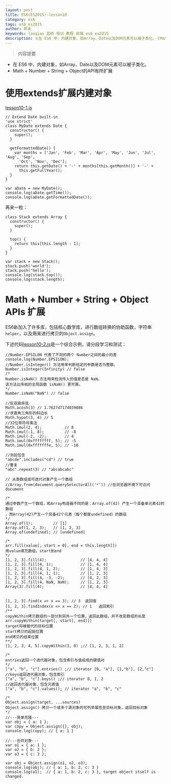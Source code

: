 ```yaml
---
layout: post
title: ES6(ES2015)-lesson10
category: es6
tags: es6 es2015
author: 郑未
keywords: lanqiao 蓝桥 培训 教程 前端 es6 es2015
description: ①在 ES6 中，内建对象，如Array、Date以及DOM元素可以被子类化。②Math + Number + String + Object APIs 扩展
---
```


>内容提要

- 在 ES6 中，内建对象，如Array、Date以及DOM元素可以被子类化。
- Math + Number + String + Object的API有所扩展

# 使用extends扩展内建对象

[lesson10-1.js](https://coding.net/u/lanqiao/p/frontAdvance/git/blob/master/es6/lesson10-1.js)

    // Extend Date built-in
    'use strict'
    class MyDate extends Date {
      constructor() {
        super();
      }

      getFormattedDate() {
        var months = ['Jan', 'Feb', 'Mar', 'Apr', 'May', 'Jun', 'Jul', 'Aug', 'Sep',
          'Oct', 'Nov', 'Dec'];
        return this.getDate() + '-' + months[this.getMonth()] + '-' +
          this.getFullYear();
      }
    }

    var aDate = new MyDate();
    console.log(aDate.getTime());
    console.log(aDate.getFormattedDate());

再来一粒：

    class Stack extends Array {
      constructor() {
        super();
      }

      top() {
        return this[this.length - 1];
      }
    }

    var stack = new Stack();
    stack.push('world');
    stack.push('hello');
    console.log(stack.top());
    console.log(stack.length);

# Math + Number + String + Object APIs 扩展

ES6新加入了许多库，包括核心数学库，进行数组转换的协助函数，字符串 `helper`，以及用来进行拷贝的`Object.assign`。

下述代码[lesson10-2.js](https://coding.net/u/lanqiao/p/frontAdvance/git/blob/master/es6/lesson10-2.js)是一个综合示例，请分段学习和测试：

    //Number.EPSILON 代表了不同的两个 Number之间的最小的差
    console.log(Number.EPSILON);
    //Number.isInteger() 方法用来判断给定的参数是否为整数。
    Number.isInteger(Infinity) // false
    /*
    Number.isNaN() 方法用来检测传入的值是否是 NaN。
    该方法比传统的全局函数 isNaN() 更可靠。
    */
    Number.isNaN("NaN") // false

    //反双曲余弦
    Math.acosh(3) // 1.762747174039086
    //求直角三角形的斜边长
    Math.hypot(3, 4) // 5
    //32位带符号乘法
    Math.imul(2, 4);          // 8
    Math.imul(-1, 8);         // -8
    Math.imul(-2, -2);        // 4
    Math.imul(0xffffffff, 5); // -5
    Math.imul(0xfffffffe, 5); // -10

    //测验包含
    "abcde".includes("cd") // true
    //重复
    "abc".repeat(3) // "abcabcabc"

    // 从类数组或可迭代对象产生一个数组
    //Array.from(document.querySelectorAll('*')) //在浏览器环境下可访问document

    /*
    通过参数产生一个数组，和Array构造器不同的是：Array.of(42) 产生一个具备单元素42的数组
    ，而Array(42)产生一个具备42个元素（每个都是undefined）的数组
    */
    Array.of(1);         // [1]
    Array.of(1, 2, 3);   // [1, 2, 3]
    Array.of(undefined); // [undefined]

    /*
    arr.fill(value[, start = 0[, end = this.length]])
    用value填充数组，start到end
    */
    [1, 2, 3].fill(4);               // [4, 4, 4]
    [1, 2, 3].fill(4, 1);            // [1, 4, 4]
    [1, 2, 3].fill(4, 1, 2);         // [1, 4, 3]
    [1, 2, 3].fill(4, 1, 1);         // [1, 2, 3]
    [1, 2, 3].fill(4, -3, -2);       // [4, 2, 3]
    [1, 2, 3].fill(4, NaN, NaN);     // [1, 2, 3]
    Array(3).fill(4);                // [4, 4, 4]


    [1, 2, 3].find(x => x == 3); // 3  返回值
    [1, 2, 3].findIndex(x => x == 2); // 1   返回索引
    /**
    copyWithin拷贝数组的一部分到另外一个位置，返回此数组，并不改变数组的长度
    arr.copyWithin(target[, start[, end]])
    target将被替代的目标位置
    start拷贝的起始位置
    end拷贝的结束位置
    **/
    [1, 2, 3, 4, 5].copyWithin(3, 0) ;// [1, 2, 3, 1, 2]

    /*
    entries返回一个迭代器对象，包含索引与值组成的键值对
    */
    ["a", "b", "c"].entries() ;// iterator [0, "a"], [1,"b"], [2,"c"]
    //keys返回迭代器对象，包含索引
    ["a", "b", "c"].keys() ;// iterator 0, 1, 2
    //返回迭代器对象，包含元素值
    ["a", "b", "c"].values(); // iterator "a", "b", "c"

    /*
    Object.assign(target, ...sources)
    Object.assign() 拷贝一个或多个源对象的可列举属性至目标对象，返回目标对象
    */
    //---简单克隆---
    var obj = { a: 1 };
    var copy = Object.assign({}, obj);
    console.log(copy); // { a: 1 }

    //---合并对象---
    var o1 = { a: 1 };
    var o2 = { b: 2 };
    var o3 = { c: 3 };

    var obj = Object.assign(o1, o2, o3);
    console.log(obj); // { a: 1, b: 2, c: 3 }
    console.log(o1);  // { a: 1, b: 2, c: 3 }, target object itself is changed.